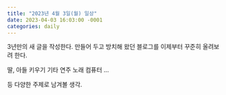 ```yaml
---
title: "2023년 4월 3일(월) 일상"
date: 2023-04-03 16:03:00 -0001
categories: daily
---
```


3년만의 새 글을 작성한다.
만들어 두고 방치해 왔던 블로그를 이제부터 꾸준히 올려보려 한다.

딸, 아들 키우기
기타 연주
노래
컴퓨터
...

등 다양한 주제로 남겨볼 생각.
